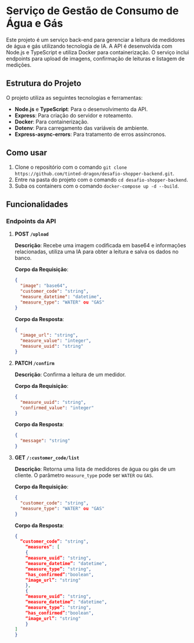 # Serviço de Gestão de Consumo de Água e Gás

Este projeto é um serviço back-end para gerenciar a leitura de medidores de água e gás utilizando tecnologia de IA. A API é desenvolvida com Node.js e TypeScript e utiliza Docker para containerização. O serviço inclui endpoints para upload de imagens, confirmação de leituras e listagem de medições.

## Estrutura do Projeto

O projeto utiliza as seguintes tecnologias e ferramentas:

- **Node.js** e **TypeScript**: Para o desenvolvimento da API.
- **Express**: Para criação do servidor e roteamento.
- **Docker**: Para containerização.
- **Dotenv**: Para carregamento das variáveis de ambiente.
- **Express-async-errors**: Para tratamento de erros assíncronos.

## Como usar

1.  Clone o repositório com o comando `git clone https://github.com/tinted-dragon/desafio-shopper-backend.git`.
2.  Entre na pasta do projeto com o comando `cd desafio-shopper-backend`.
3.  Suba os containers com o comando `docker-compose up -d --build`.

## Funcionalidades

### Endpoints da API

1.  **POST `/upload`**

    **Descrição**: Recebe uma imagem codificada em base64 e informações relacionadas, utiliza uma IA para obter a leitura e salva os dados no banco.

    **Corpo da Requisição**:

    ```json
    {
      "image": "base64",
      "customer_code": "string",
      "measure_datetime": "datetime",
      "measure_type": "WATER" ou "GAS"
    }
    ```

    **Corpo da Resposta**:

    ```json
    {
      "image_url": "string",
      "measure_value": "integer",
      "measure_uuid": "string"
    }
    ```

2.  **PATCH `/confirm`**

    **Descrição**: Confirma a leitura de um medidor.

    **Corpo da Requisição**:

    ```json
    {
      "measure_uuid": "string",
      "confirmed_value": "integer"
    }
    ```

    **Corpo da Resposta**:

    ```json
    {
      "message": "string"
    }
    ```

3.  **GET `/:customer_code/list`**

    **Descrição**: Retorna uma lista de medidores de água ou gás de um cliente. O parâmetro `measure_type` pode ser `WATER` ou `GAS`.

    **Corpo da Requisição**:

    ```json
    {
      "customer_code": "string",
      "measure_type": "WATER" ou "GAS"
    }
    ```

    **Corpo da Resposta**:

    ```json
    {
      “customer_code”: "string",
        “measures”: [
        {
        “measure_uuid”: "string",
        “measure_datetime”: "datetime",
        “measure_type”: "string",
        “has_confirmed”:"boolean",
        “image_url”: "string"
        },
        {
        “measure_uuid”: "string",
        “measure_datetime”: "datetime",
        “measure_type”: "string",
        “has_confirmed”:"boolean",
        “image_url”: "string"
        }
    ]
    }
    ```
